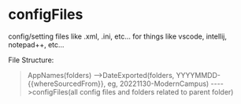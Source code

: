 # configFiles
config/setting files like .xml, .ini, etc... for things like vscode, intellij, notepad++, etc...


File Structure:
>AppNames(folders)
-->DateExported(folders, YYYYMMDD-{{whereSourcedFrom}}, eg, 20221130-ModernCampus)
---->configFiles(all config files and folders related to parent folder)
